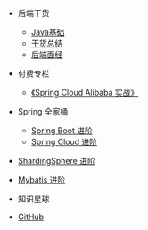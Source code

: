 * 后端干货
    * [Java基础](Java/README.md)
    * [干货总结](summarize/README.md)
    * [后端面经](interview/README.md)
* 付费专栏
    * [《Spring Cloud Alibaba 实战》](Spring-Cloud-Alibaba实战/Spring-Cloud-Alibaba实战.md)
    
* Spring 全家桶
    * [Spring Boot 进阶](spring-boot/README.md)
    * [Spring Cloud 进阶](spring-cloud/README.md)

* [ShardingSphere 进阶](ShardingSphere/README.md)

* [Mybatis 进阶](Mybatis/README.md)

* 知识星球

* [GitHub](https://github.com/chenjiabing666/JavaFamily)

